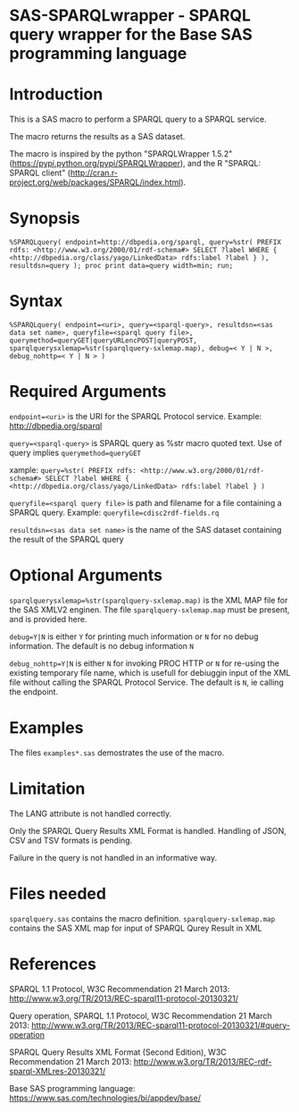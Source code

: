 # SAS-SPARQLwrapper - SPARQL query wrapper for the Base SAS programming language #

Introduction
===========

This is a SAS macro to perform a SPARQL query to a SPARQL service. 

The macro returns the results as a SAS dataset.

The macro is inspired by the python "SPARQLWrapper 1.5.2" (https://pypi.python.org/pypi/SPARQLWrapper), and the R "SPARQL: SPARQL client" (http://cran.r-project.org/web/packages/SPARQL/index.html).

Synopsis
========

`%SPARQLquery(
   endpoint=http://dbpedia.org/sparql,
   query=%str(
     PREFIX rdfs: <http://www.w3.org/2000/01/rdf-schema#>
     SELECT ?label
     WHERE { <http://dbpedia.org/class/yago/LinkedData> rdfs:label ?label }
   ),
   resultdsn=query
  );
proc print data=query width=min;
run;`

Syntax
======

`%SPARQLquery(
   endpoint=<uri>,
   query=<sparql-query>,
   resultdsn=<sas data set name>,
   queryfile=<sparql query file>,
   querymethod=queryGET|queryURLencPOST|queryPOST,
   sparqlquerysxlemap=%str(sparqlquery-sxlemap.map),
   debug=< Y | N >,
   debug_nohttp=< Y | N >
   )`

Required Arguments
==================

`endpoint=<uri>` is the URI for the SPARQL Protocol service.
  Example: http://dbpedia.org/sparql

`query=<sparql-query>` is SPARQL query as %str macro quoted text. Use of query implies `querymethod=queryGET`
  
  xample:
   `query=%str(
     PREFIX rdfs: <http://www.w3.org/2000/01/rdf-schema#>
     SELECT ?label
     WHERE { <http://dbpedia.org/class/yago/LinkedData> rdfs:label ?label }
   )`

`queryfile=<sparql query file>` is path and filename for a file containing a SPARQL query.
   Example: `queryfile=cdisc2rdf-fields.rq`

`resultdsn=<sas data set name>` is the name of the SAS dataset containing the result of the SPARQL query

Optional Arguments
==================

`sparqlquerysxlemap=%str(sparqlquery-sxlemap.map)` is the XML MAP file for the SAS XMLV2 enginen. The file `sparqlquery-sxlemap.map` must be present, and is provided here.

`debug=Y|N` is either `Y` for printing much information or `N` for no debug information. The default is no debug information `N`

`debug_nohttp=Y|N` is either `N` for invoking PROC HTTP or `N` for re-using the existing temporary file name, which is usefull for debiuggin input of the XML file without calling the SPARQL Protocol Service. The default is `N`, ie calling the endpoint.

Examples 
========

The files `examples*.sas` demostrates the use of the macro.

Limitation
==========

The LANG attribute is not handled correctly.

Only the SPARQL Query Results XML Format is handled. Handling of JSON, CSV and TSV formats is pending.

Failure in the query is not handled in an informative way.

Files needed
============
`sparqlquery.sas` contains the macro definition.
`sparqlquery-sxlemap.map` contains the SAS XML map for input of SPARQL Qurey Result in XML


References
==========

SPARQL 1.1 Protocol, W3C Recommendation 21 March 2013: http://www.w3.org/TR/2013/REC-sparql11-protocol-20130321/

Query operation, SPARQL 1.1 Protocol, W3C Recommendation 21 March 2013: http://www.w3.org/TR/2013/REC-sparql11-protocol-20130321/#query-operation

SPARQL Query Results XML Format (Second Edition), W3C Recommendation 21 March 2013: http://www.w3.org/TR/2013/REC-rdf-sparql-XMLres-20130321/


Base SAS programming language: https://www.sas.com/technologies/bi/appdev/base/


